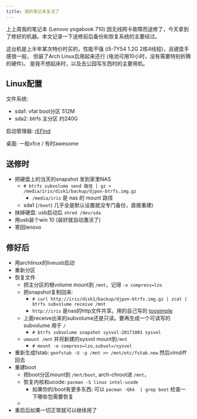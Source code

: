 ```yaml
---
title: 我的笔记本复活了
---
```


上上周我的笔记本 (Lenovo yogabook 710) 因无线网卡故障而送修了，今天拿到了修好的机器。本文记录一下送修前后备份和恢复系统的主要经过。

这台机是上半年某次特价时买的，性能不强 (i5-7Y54 1.2G 2核4线程)，且键盘手感很一般，
但装了Arch Linux后用起来还行 (电池可用10小时，没有需要特别折腾的硬件)。
是我不想起床时，以及去公园写东西时的主要用机。

## Linux配置

文件系统:

- sda1: vfat boot分区 512M
- sda2: btrfs 主分区 约240G

启动管理器: [rEFInd](http://www.rodsbooks.com/refind/)

桌面: 一般xfce / 有时awesome

## 送修时

- 把硬盘上的当天的snapshot 发到家里NAS
    - `# btrfs subvolume send 路径 | gz > /media/iris/disk1/backup/djpon-btrfs.img.gz`
        - `/media/iris` 是 nas 的 mount 路径
    - sda1 (`/boot`) 几乎全是默认设置就没专门备份，直接重建)
- 抹掉硬盘: usb启动后 `shred /dev/sda`
- 用usb装个win 10 (装好就自动激活了)
- 寄回lenovo

## 修好后

- 用archlinux的liveusb启动
- 重新分区
- 恢复文件
    - 把主分区的根volume mount到 `/mnt`，记得 `-o compress=lzo`
    - 把snapshot复制回来:
        - `# curl http://iris/disk1/backup/djpon-btrfs.img.gz | zcat | btrfs subvolume receive /mnt`
        - `http://iris` 是nas的http文件共享。用的自己写的 [toosimple](https://github.com/jokester/toosimple)
    - 上面receive出来的subvolume还是只读。要再生成一个可读写的subvolume 用于 `/`
        - `# btrfs subvolume snapshot sysvol-20171001 sysvol`
    - `umount /mnt` 并将新建的sysvol mount到`/mnt`
        - `# mount -o compress=lzo,subvol=/sysvol`
- 重新生成fstab: `genfstab -U -p /mnt >> /mnt/etc/fstab.new` 然后vimdiff回去
- 重建boot
    - 把boot分区mount到 `/mnt/boot`, arch-chroot进 `/mnt`，
    - 恢复内核和ucode: `pacman -S linux intel-ucode`
        - 如果你的/boot有更多东西: 可以 `pacman -Qkk  | grep boot` 检查一下哪些包需要恢复
    - <!-- TODO: 设置启动管理器 (refind) -->
- 重启后如果一切正常就可以继续用了
